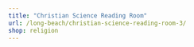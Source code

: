 ```yaml
---
title: "Christian Science Reading Room"
url: /long-beach/christian-science-reading-room-3/
shop: religion
---
```

